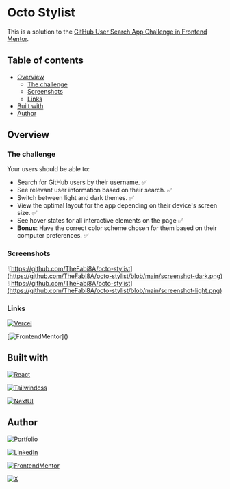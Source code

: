 # Octo Stylist

This is a solution to the [GitHub User Search App Challenge in Frontend Mentor](https://www.frontendmentor.io/challenges/github-user-search-app-Q09YOgaH6).

## Table of contents

- [Overview](#overview)
  - [The challenge](#the-challenge)
  - [Screenshots](#screenshots)
  - [Links](#links)
- [Built with](#built-with)
- [Author](#author)

## Overview

### The challenge

Your users should be able to:

- Search for GitHub users by their username. ✅
- See relevant user information based on their search. ✅
- Switch between light and dark themes. ✅
- View the optimal layout for the app depending on their device's screen size. ✅
- See hover states for all interactive elements on the page ✅
- **Bonus**: Have the correct color scheme chosen for them based on their computer preferences. ✅

### Screenshots

![https://github.com/TheFabi8A/octo-stylist](https://github.com/TheFabi8A/octo-stylist/blob/main/screenshot-dark.png)
![https://github.com/TheFabi8A/octo-stylist](https://github.com/TheFabi8A/octo-stylist/blob/main/screenshot-light.png)

### Links

[![Vercel](https://img.shields.io/badge/live_site-000?style=for-the-badge&logo=vercel&logoColor=black&labelColor=fff)](https://octo-stylist.vercel.app/)

[![FrontendMentor](https://img.shields.io/badge/solution_(_not_available_)-f00?style=for-the-badge&logo=frontendmentor&logoColor=white&labelColor=101010)]()

## Built with

[![React](https://img.shields.io/badge/react-61DAFB?style=for-the-badge&logo=react&logoColor=white&labelColor=101010)]()

[![Tailwindcss](https://img.shields.io/badge/tailwindcss-61DAFB?style=for-the-badge&logo=tailwindcss&logoColor=white&labelColor=101010)]()

[![NextUI](https://img.shields.io/badge/NextUI-fff?style=for-the-badge&logo=Next.js&logoColor=white&labelColor=101010)](https://nextui.org/docs/guide/introduction)

## Author

[![Portfolio](https://img.shields.io/badge/thefabi8a.dev-fff?style=for-the-badge&logo=dev.to&logoColor=white&labelColor=101010)](https://thefabi8a.dev)

[![LinkedIn](https://img.shields.io/badge/fabian_ochoa-0077B5?style=for-the-badge&logo=linkedin&logoColor=white&labelColor=101010)](https://www.linkedin.com/in/fabian-ochoa)

[![FrontendMentor](https://img.shields.io/badge/thefabi8a-fff?style=for-the-badge&logo=frontendmentor&logoColor=white&labelColor=101010)](https://www.frontendmentor.io/profile/TheFabi8A)

[![X](https://img.shields.io/badge/TheFabi8A-1DA1F2?style=for-the-badge&logo=X&logoColor=white&labelColor=101010)](https://twitter.com/TheFabi8ADev)

